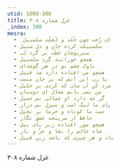 ```yaml
---
utid: 1000-308
title: غزل شماره ۳۰۸
_index: 308
mesra:
  - ‌ ای رُخت چون خُلد و لَعلَت سَلسَبیل
  - سلسبیلت کرده جان و دل سبیل
  - سبزپوشان خَطَت بر گرد لب
  - همچو حورانند گِرِد سلسبیل
  - ناوک چشم تو در هر گوشه‌ای
  - همچو من افتاده دارد صد قتیل
  - یا رب این آتش که بر جان منست
  - سرد کن آن سان که کردی بر خلیل
  - من نمی یابم مجال ای دوستان
  - گر چه دارد او جمالی بس جمیل
  - پای ما لنگ است و منزل بس دراز
  - دست ما کوتاه و خرما بر نخیل
  - حافظ از سرپنجه عشق نگار
  - همچو مور افتاده زیر پای پیل
  - شاه عالم را بقا و عزّ و ناز
  - باد و هر چیزی که باشد زین قبیل
---
```

غزل شماره ۳۰۸
